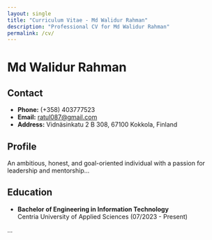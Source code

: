 ```yaml
---
layout: single
title: "Curriculum Vitae - Md Walidur Rahman"
description: "Professional CV for Md Walidur Rahman"
permalink: /cv/
---
```


# Md Walidur Rahman

## Contact
- **Phone:** (+358) 403777523  
- **Email:** [ratul087@gmail.com](mailto:ratul087@gmail.com)  
- **Address:** Vidnäsinkatu 2 B 308, 67100 Kokkola, Finland

## Profile
An ambitious, honest, and goal-oriented individual with a passion for leadership and mentorship...

## Education
- **Bachelor of Engineering in Information Technology**  
  Centria University of Applied Sciences (07/2023 - Present)

...

